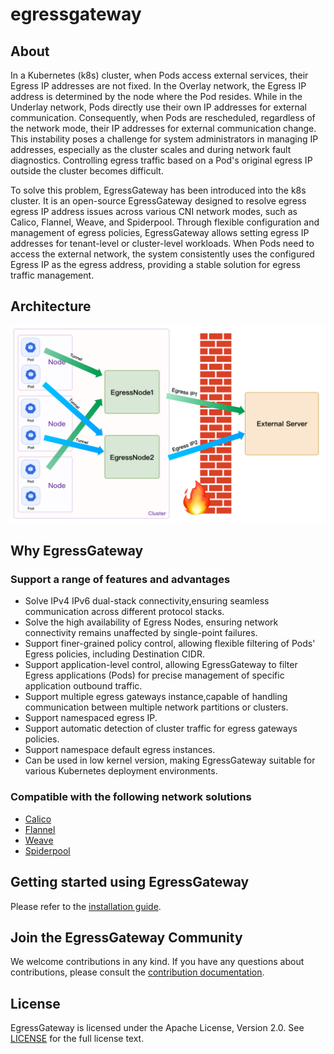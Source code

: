# egressgateway

## About

In a Kubernetes (k8s) cluster, when Pods access external services, their Egress IP addresses are not fixed. In the Overlay network, the Egress IP address is determined by the node where the Pod resides. While in the Underlay network, Pods directly use their own IP addresses for external communication. Consequently, when Pods are rescheduled, regardless of the network mode, their IP addresses for external communication change. This instability poses a challenge for system administrators in managing IP addresses, especially as the cluster scales and during network fault diagnostics. Controlling egress traffic based on a Pod's original egress IP outside the cluster becomes difficult.

To solve this problem, EgressGateway has been introduced into the k8s cluster. It is an open-source EgressGateway designed to resolve egress egress IP address issues across various CNI network modes, such as Calico, Flannel, Weave, and Spiderpool. Through flexible configuration and management of egress policies, EgressGateway allows setting egress IP addresses for tenant-level or cluster-level workloads. When Pods need to access the external network, the system consistently uses the configured Egress IP as the egress address, providing a stable solution for egress traffic management.

## Architecture

![Architecture](./images/architecture02.png)

## Why EgressGateway

### Support a range of features and advantages

* Solve IPv4 IPv6 dual-stack connectivity,ensuring seamless communication across different protocol stacks.
* Solve the high availability of Egress Nodes, ensuring network connectivity remains unaffected by single-point failures.
* Support finer-grained policy control, allowing flexible filtering of Pods' Egress policies, including Destination CIDR.
* Support application-level control, allowing EgressGateway to filter Egress applications (Pods) for precise management of specific application outbound traffic.
* Support multiple egress gateways instance,capable of handling communication between multiple network partitions or clusters.
* Support namespaced egress IP.
* Support automatic detection of cluster traffic for egress gateways policies.
* Support namespace default egress instances.
* Can be used in low kernel version, making EgressGateway suitable for various Kubernetes deployment environments.

### Compatible with the following network solutions

* [Calico](https://github.com/projectcalico/calico)
* [Flannel](https://github.com/flannel-io/flannel)
* [Weave](https://github.com/weaveworks/weave)
* [Spiderpool](https://github.com/spidernet-io/spiderpool)

## Getting started using EgressGateway

Please refer to the [installation guide](docs/usage/Install.en.md).

## Join the EgressGateway Community

We welcome contributions in any kind. If you have any questions about contributions, please consult the [contribution documentation](develop/Contribute.en.md).

## License

EgressGateway is licensed under the Apache License, Version 2.0. See [LICENSE](https://github.com/spidernet-io/spiderpool/blob/main/LICENSE) for the full license text.
